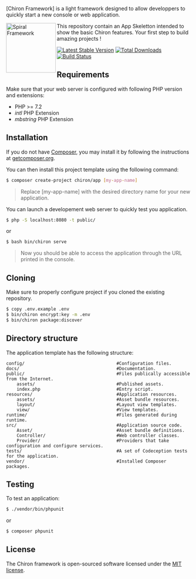 [Chiron Framework] is a light framework designed to allow developpers to quickly start a new console or web application.

<img src="https://user-images.githubusercontent.com/796136/67560465-9d827780-f723-11e9-91ac-9b2fafb027f2.png" height="135px" alt="Spiral Framework" align="left"/>

This repository contain an App Skeletton intended to show the basic Chiron features. Your first step to build amazing projects !

[![Latest Stable Version](https://poser.pugx.org/yiisoft/yii-demo/v/stable.png)](https://packagist.org/packages/yiisoft/yii-demo)
[![Total Downloads](https://poser.pugx.org/yiisoft/yii-demo/downloads.png)](https://packagist.org/packages/yiisoft/yii-demo)
[![Build Status](https://travis-ci.com/yiisoft/yii-demo.svg?branch=master)](https://travis-ci.com/yiisoft/yii-demo)

## Requirements

Make sure that your web server is configured with following PHP version and extensions:
* PHP >= 7.2
* *intl* PHP Extension
* *mbstring* PHP Extension

## Installation

If you do not have [Composer](http://getcomposer.org/), you may install it by following the instructions at [getcomposer.org](http://getcomposer.org/doc/00-intro.md).

You can then install this project template using the following command:

```bash
$ composer create-project chiron/app [my-app-name]
```
>Replace [my-app-name] with the desired directory name for your new application.


You can launch a developement web server to quickly test you application.

```bash
$ php -S localhost:8080 -t public/
```
or
```bash
$ bash bin/chiron serve
```
>Now you should be able to access the application through the URL printed in the console.

## Cloning

Make sure to properly configure project if you cloned the existing repository.

```bash
$ copy .env.example .env
$ bin/chiron encrypt:key -m .env
$ bin/chiron package:discover
```

## Directory structure

The application template has the following structure:

```
config/                                   #Configuration files.
docs/                                     #Documentation.
public/                                   #Files publically accessible from the Internet.
    assets/                               #Published assets.
    index.php                             #Entry script.
resources/                                #Application resources.
    assets/                               #Asset bundle resources.
    layout/                               #Layout view templates.
    view/                                 #View templates.
runtime/                                  #Files generated during runtime.
src/                                      #Application source code.
    Asset/                                #Asset bundle definitions.
    Controller/                           #Web controller classes.
    Provider/                             #Providers that take configuration and configure services.
tests/                                    #A set of Codeception tests for the application.
vendor/                                   #Installed Composer packages.
```

## Testing

To test an application:

```bash
$ ./vendor/bin/phpunit
```
or
```bash
$ composer phpunit
```

## License

The Chiron framework is open-sourced software licensed under the [MIT license](https://opensource.org/licenses/MIT).
